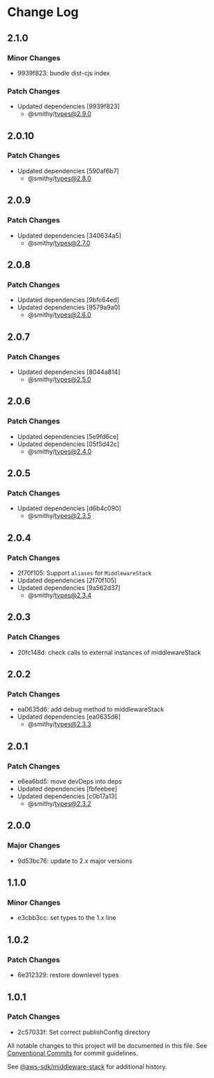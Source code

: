 # Change Log

## 2.1.0

### Minor Changes

- 9939f823: bundle dist-cjs index

### Patch Changes

- Updated dependencies [9939f823]
  - @smithy/types@2.9.0

## 2.0.10

### Patch Changes

- Updated dependencies [590af6b7]
  - @smithy/types@2.8.0

## 2.0.9

### Patch Changes

- Updated dependencies [340634a5]
  - @smithy/types@2.7.0

## 2.0.8

### Patch Changes

- Updated dependencies [9bfc64ed]
- Updated dependencies [9579a9a0]
  - @smithy/types@2.6.0

## 2.0.7

### Patch Changes

- Updated dependencies [8044a814]
  - @smithy/types@2.5.0

## 2.0.6

### Patch Changes

- Updated dependencies [5e9fd6ce]
- Updated dependencies [05f5d42c]
  - @smithy/types@2.4.0

## 2.0.5

### Patch Changes

- Updated dependencies [d6b4c090]
  - @smithy/types@2.3.5

## 2.0.4

### Patch Changes

- 2f70f105: Support `aliases` for `MiddlewareStack`
- Updated dependencies [2f70f105]
- Updated dependencies [9a562d37]
  - @smithy/types@2.3.4

## 2.0.3

### Patch Changes

- 20fc148d: check calls to external instances of middlewareStack

## 2.0.2

### Patch Changes

- ea0635d6: add debug method to middlewareStack
- Updated dependencies [ea0635d6]
  - @smithy/types@2.3.3

## 2.0.1

### Patch Changes

- e6ea6bd5: move devDeps into deps
- Updated dependencies [fbfeebee]
- Updated dependencies [c0b17a13]
  - @smithy/types@2.3.2

## 2.0.0

### Major Changes

- 9d53bc76: update to 2.x major versions

## 1.1.0

### Minor Changes

- e3cbb3cc: set types to the 1.x line

## 1.0.2

### Patch Changes

- 6e312329: restore downlevel types

## 1.0.1

### Patch Changes

- 2c57033f: Set correct publishConfig directory

All notable changes to this project will be documented in this file.
See [Conventional Commits](https://conventionalcommits.org) for commit guidelines.

See [@aws-sdk/middleware-stack](https://github.com/aws/aws-sdk-js-v3/blob/main/packages/middleware-stack/CHANGELOG.md) for additional history.
